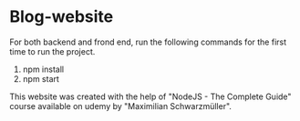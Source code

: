 # Blog-website

For both backend and frond end, run the following commands for the first time to run the project.

1. npm install
2. npm start

This website was created with the help of "NodeJS - The Complete Guide" course available on udemy by "Maximilian Schwarzmüller".
